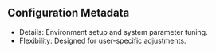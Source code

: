 ## Configuration Metadata
- Details: Environment setup and system parameter tuning.
- Flexibility: Designed for user-specific adjustments.
